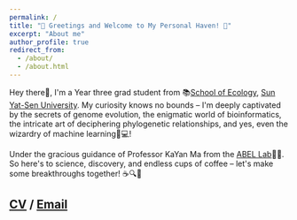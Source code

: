 ```yaml
---
permalink: /
title: "🌟 Greetings and Welcome to My Personal Haven! 🌟"
excerpt: "About me"
author_profile: true
redirect_from: 
  - /about/
  - /about.html
---
```



Hey there👋, I'm a Year three grad student from 📚[School of Ecology](https://eco.sysu.edu.cn/), [Sun Yat-Sen University](https://www.sysu.edu.cn/sysuen/). My curiosity knows no bounds – I'm deeply captivated by the secrets of genome evolution, the enigmatic world of bioinformatics, the intricate art of deciphering phylogenetic relationships, and yes, even the wizardry of machine learning🧬💻! 


Under the gracious guidance of Professor KaYan Ma from the [ABEL Lab](https://abel-sysu.github.io/en/)🌱🙏. So here's to science, discovery, and endless cups of coffee – let's make some breakthroughs together! ☕🔍🚀

[CV](https://ziweiwuzw.github.io/Personal-Homepage/files/3.CV-ZoeWu.pdf) / [Email](mailto:ziweiw1998@gmail.com) 
---
